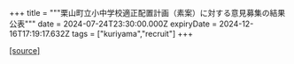 +++
title = """栗山町立小中学校適正配置計画（素案）に対する意見募集の結果公表"""
date = 2024-07-24T23:30:00.000Z
expiryDate = 2024-12-16T17:19:17.632Z
tags = ["kuriyama","recruit"]
+++


[[source]](https://www.town.kuriyama.hokkaido.jp/site/mirai/27350.html)
